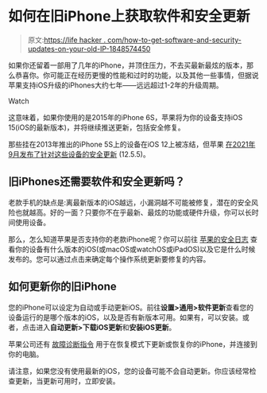 # 如何在旧iPhone上获取软件和安全更新

> 原文:[https://life hacker . com/how-to-get-software-and-security-updates-on-your-old-IP-1848574450](https://lifehacker.com/how-to-get-software-and-security-updates-on-your-old-ip-1848574450)

如果你还留着一部用了几年的iPhone，并顶住压力，不去买最新最炫的版本，那么恭喜你。你可能正在经历更慢的性能和过时的功能，以及其他一些事情，但据说苹果支持iOS升级的iPhones大约七年——远远超过1-2年的升级周期。

Watch

这意味着，如果你使用的是2015年的iPhone 6S，苹果将为你的设备支持iOS 15(iOS的最新版本)，并将继续推送更新，包括安全修复。

那些挂在2013年推出的iPhone 5S上的设备在iOS 12上被冻结，但苹果 [在2021年9月发布了针对这些设备的安全更新](https://support.apple.com/en-us/HT201222) (12.5.5)。

## 旧iPhones还需要软件和安全更新吗？

老款手机的缺点是:离最新版本的iOS越远，小漏洞越不可能被修复，潜在的安全风险也就越高。好的一面？只要你不在乎最新、最炫的功能或硬件升级，你可以长时间使用设备。

那么，怎么知道苹果是否支持你的老款iPhone呢？你可以前往 [苹果的安全日志](https://support.apple.com/en-us/HT201222) 查看你的设备有什么版本的iOS(或macOS或watchOS或iPadOS)以及它是什么时候发布的。您可以通过点击来确定每个操作系统更新要修复的内容。

## 如何更新你的旧iPhone

您的iPhone可以设定为自动或手动更新iOS。前往**设置>通用>软件更新**查看您的设备运行的是哪个版本的iOS，以及是否有新版本可用。如果有，可以安装。或者，点击进入**自动更新>下载iOS更新**和**安装iOS更新**。

苹果公司还有 [故障诊断指令](https://support.apple.com/en-us/HT201263) 用于在恢复模式下更新或恢复你的iPhone，并连接到你的电脑。

请注意，如果您没有使用最新的iOS，您的设备可能不会自动更新。你应该经常检查更新，当更新可用时，立即安装。